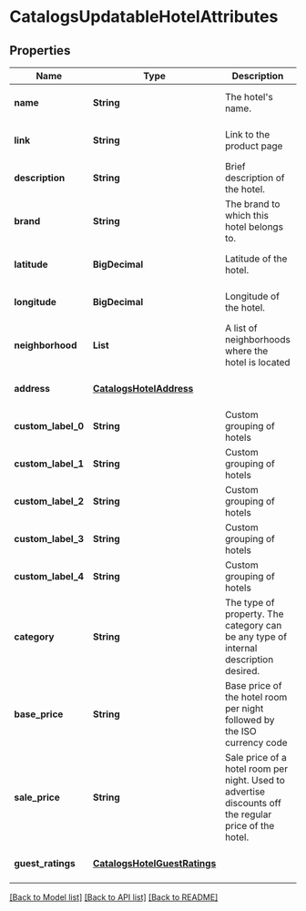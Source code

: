 # CatalogsUpdatableHotelAttributes
## Properties

| Name | Type | Description | Notes |
|------------ | ------------- | ------------- | -------------|
| **name** | **String** | The hotel&#39;s name. | [optional] [default to null] |
| **link** | **String** | Link to the product page | [optional] [default to null] |
| **description** | **String** | Brief description of the hotel. | [optional] [default to null] |
| **brand** | **String** | The brand to which this hotel belongs to. | [optional] [default to null] |
| **latitude** | **BigDecimal** | Latitude of the hotel. | [optional] [default to null] |
| **longitude** | **BigDecimal** | Longitude of the hotel. | [optional] [default to null] |
| **neighborhood** | **List** | A list of neighborhoods where the hotel is located | [optional] [default to null] |
| **address** | [**CatalogsHotelAddress**](CatalogsHotelAddress.md) |  | [optional] [default to null] |
| **custom\_label\_0** | **String** | Custom grouping of hotels | [optional] [default to null] |
| **custom\_label\_1** | **String** | Custom grouping of hotels | [optional] [default to null] |
| **custom\_label\_2** | **String** | Custom grouping of hotels | [optional] [default to null] |
| **custom\_label\_3** | **String** | Custom grouping of hotels | [optional] [default to null] |
| **custom\_label\_4** | **String** | Custom grouping of hotels | [optional] [default to null] |
| **category** | **String** | The type of property. The category can be any type of internal description desired. | [optional] [default to null] |
| **base\_price** | **String** | Base price of the hotel room per night followed by the ISO currency code | [optional] [default to null] |
| **sale\_price** | **String** | Sale price of a hotel room per night. Used to advertise discounts off the regular price of the hotel. | [optional] [default to null] |
| **guest\_ratings** | [**CatalogsHotelGuestRatings**](CatalogsHotelGuestRatings.md) |  | [optional] [default to null] |

[[Back to Model list]](../README.md#documentation-for-models) [[Back to API list]](../README.md#documentation-for-api-endpoints) [[Back to README]](../README.md)

